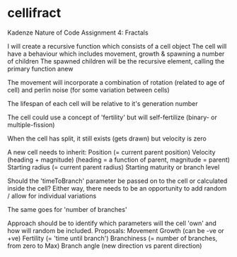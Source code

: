 # cellifract
Kadenze Nature of Code Assignment 4: Fractals

I will create a recursive function which consists of a cell object
The cell will have a behaviour which includes movement, growth & spawning a number of children
The spawned children will be the recursive element, calling the primary function anew

The movement will incorporate a combination of rotation (related to age of cell) and perlin noise (for some variation between cells)

The lifespan of each cell will be relative to it's generation number

The cell could use a concept of 'fertility' but will self-fertilize (binary- or multiple-fission)

When the cell has split, it still exists (gets drawn) but velocity is zero

A new cell needs to inherit:
Position (= current parent position)
Velocity (heading + magnitude) (heading = a function of parent, magnitude = parent)
Starting radius (= current parent radius)
Starting maturity or branch level

Should the 'timeToBranch' parameter be passed on to the cell or calculated inside the cell?
Either way, there needs to be an opportunity to add random / allow for individual variations

The same goes for 'number of branches'

Approach should be to identify which parameters will the cell 'own' and how will random be included.
Proposals:
Movement 
Growth (can be -ve or +ve)
Fertility (= 'time until branch')
Branchiness (= number of branches, from zero to Max)
Branch angle (new direction vs parent direction)

